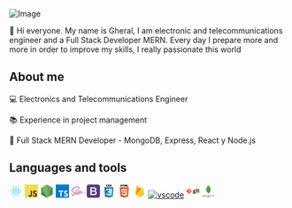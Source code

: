 ![Image](https://github.com/user-attachments/assets/19f6420d-1cdc-4b50-ba6c-dd333f28fe33)

👋 Hi everyone. My name is Gheral, I am electronic and telecommunications engineer and a Full Stack Developer MERN. Every day I prepare more and more in order to improve my skills, I really passionate this world

## About me 
💻 Electronics and Telecommunications Engineer

📚 Experience in project management

👾 Full Stack MERN Developer - MongoDB, Express, React y Node.js

## Languages and tools
   [<img src="https://raw.githubusercontent.com/github/explore/80688e429a7d4ef2fca1e82350fe8e3517d3494d/topics/react/react.png" alt="" width="24">](https://es.reactjs.org/) 
   [<img src="https://raw.githubusercontent.com/github/explore/80688e429a7d4ef2fca1e82350fe8e3517d3494d/topics/javascript/javascript.png" alt="jQuery" width="24">](https://developer.mozilla.org/en-US/docs/Web/JavaScript) 
   [<img src="https://raw.githubusercontent.com/github/explore/80688e429a7d4ef2fca1e82350fe8e3517d3494d/topics/nodejs/nodejs.png" alt="" width="24">](https://nodejs.org/es/) 
   [<img src="https://raw.githubusercontent.com/github/explore/80688e429a7d4ef2fca1e82350fe8e3517d3494d/topics/typescript/typescript.png" alt="" width="24">](https://www.typescriptlang.org/) 
   [<img src="https://raw.githubusercontent.com/devicons/devicon/master/icons/sass/sass-original.svg" alt="" width="24">](https://sass-lang.com) 
   [<img src="https://raw.githubusercontent.com/github/explore/80688e429a7d4ef2fca1e82350fe8e3517d3494d/topics/bootstrap/bootstrap.png" alt="Bootstrap" width="24">](https://getbootstrap.com/) 
   [<img src="https://raw.githubusercontent.com/devicons/devicon/master/icons/css3/css3-original-wordmark.svg" alt="" width="24">](https://www.w3schools.com/css/) 
   [<img src="https://raw.githubusercontent.com/devicons/devicon/master/icons/html5/html5-original-wordmark.svg" alt="" width="24">](https://www.w3.org/html/) 
   [<img src="https://raw.githubusercontent.com/github/explore/80688e429a7d4ef2fca1e82350fe8e3517d3494d/topics/firebase/firebase.png" alt="firebase" width="24">](https://firebase.google.com/) 
   [<img src="https://upload.wikimedia.org/wikipedia/commons/thumb/2/2d/Visual_Studio_Code_1.18_icon.svg/1200px-Visual_Studio_Code_1.18_icon.svg.png" alt="vscode" width="24">](https://code.visualstudio.com/) 
   [<img src="https://raw.githubusercontent.com/github/explore/80688e429a7d4ef2fca1e82350fe8e3517d3494d/topics/git/git.png" alt="Git" width="24">](https://git-scm.com/) 
   [<img src="https://raw.githubusercontent.com/devicons/devicon/master/icons/mongodb/mongodb-original-wordmark.svg" alt="MongoDB" width="24">](https://www.mongodb.com/) 
   
<!--  
![GitHub Stats](https://github-readme-stats.vercel.app/api?username=GheraldineSalazarL&theme=radical)
-->
